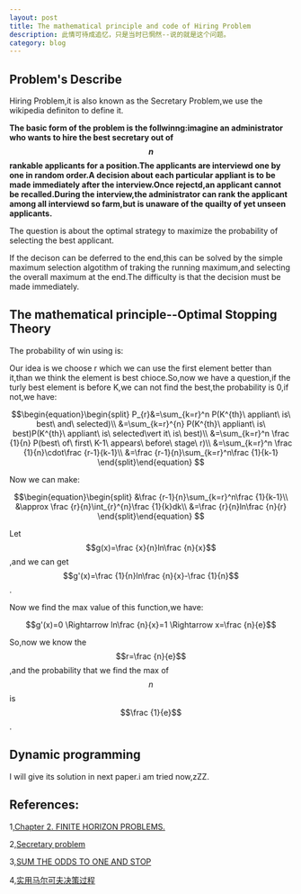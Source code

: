 ```yaml
---
layout: post
title: The mathematical principle and code of Hiring Problem
description: 此情可待成追忆，只是当时已惘然--说的就是这个问题。
category: blog
---
```


Problem's Describe
--
Hiring Problem,it is also known as the Secretary Problem,we use the wikipedia definiton to define it.

**The basic form of the problem is the follwinng:imagine an administrator who wants to hire the best secretary out of $$n$$
rankable applicants for a position.The applicants are interviewd one by one in random order.A decision about each particular appliant is to be made immediately after the interview.Once rejectd,an applicant cannot be recalled.During the interview,the administrator can rank the applicant among all interviewd so farm,but is unaware of the quailty of yet unseen applicants.**

The question is about the optimal strategy to maximize the probability of selecting the best applicant.

If the decison can be deferred to the end,this can be solved by the simple maximum selection algotithm of traking the running maximum,and selecting the overall maximum at the end.The difficulty is that the decision must be made immediately.

The mathematical principle--Optimal Stopping Theory
--
The probability of win using is:

Our idea is we choose r which we can use the first element better than it,than we think the element is best chioce.So,now we have a question,if the turly best element is before K,we can not find the best,the probability is 0,if not,we have:

$$\begin{equation}\begin{split} 
P_{r}&=\sum_{k=r}^n P(K^{th}\ appliant\ is\ best\ and\ selected)\\
&=\sum_{k=r}^{n} P(K^{th}\ appliant\ is\ best)P(K^{th}\ appliant\ is\ selected\vert it\ is\ best)\\
&=\sum_{k=r}^n \frac {1}{n} P(best\ of\ first\ K-1\ appears\ before\ stage\ r)\\
&=\sum_{k=r}^n \frac {1}{n}\cdot\frac {r-1}{k-1}\\
&=\frac {r-1}{n}\sum_{k=r}^n\frac {1}{k-1}
\end{split}\end{equation}
$$

Now we can make:

$$\begin{equation}\begin{split} 
&\frac {r-1}{n}\sum_{k=r}^n\frac {1}{k-1}\\
&\approx \frac {r}{n}\int_{r}^{n}\frac {1}{k}dk\\
&=\frac {r}{n}ln\frac {n}{r}
\end{split}\end{equation}
$$

Let $$g(x)=\frac {x}{n}ln\frac {n}{x}$$,and we can get $$g'(x)=\frac {1}{n}ln\frac {n}{x}-\frac {1}{n}$$.

Now we find the max value of this function,we have:

$$g'(x)=0 \Rightarrow ln\frac {n}{x}=1 \Rightarrow x=\frac {n}{e}$$

So,now we know the $$r=\frac {n}{e}$$,and the probability that we find the max of $$n$$ is $$\frac {1}{e}$$.

Dynamic programming
--
I will give its solution in next paper.i am tried now,zZZ.

**References:**
--

1,[Chapter 2. FINITE HORIZON PROBLEMS.](http://www.math.ucla.edu/~tom/Stopping/sr2.pdf)

2,[Secretary problem](https://en.wikipedia.org/wiki/Secretary_problem)

3,[SUM THE ODDS TO ONE AND STOP](https://projecteuclid.org/download/pdf_1/euclid.aop/1019160340)

4,[实用马尔可夫决策过程](https://books.google.com.hk/books?id=iAan6NMMAzcC&pg=PR33&lpg=PR33&dq=动态规划+秘书问题&source=bl&ots=uKSm_c-q1X&sig=0WLQRS0PifOQdSypIul_M5HKflM&hl=zh-CN&sa=X&redir_esc=y#v=onepage&q=动态规划%20秘书问题&f=false)
